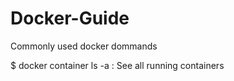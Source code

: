 # Docker-Guide
Commonly used docker dommands

$ docker container ls -a : See all running containers <br>
